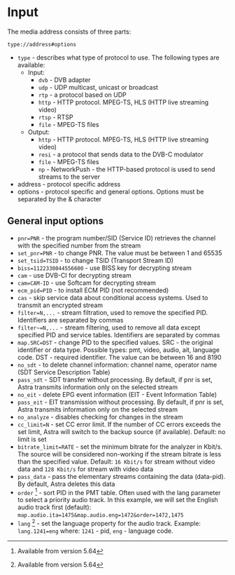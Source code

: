 # Input

The media address consists of three parts:

```
type://address#options
```

- `type` - describes what type of protocol to use. The following types are available:
    - Input:
      - `dvb` - DVB adapter
      - `udp` - UDP multicast, unicast or broadcast
      - `rtp` - a protocol based on UDP
      - `http` - HTTP protocol. MPEG-TS, HLS (HTTP live streaming video)
      - `rtsp` - RTSP
      - `file` - MPEG-TS files
    - Output:
      - `http` - HTTP protocol. MPEG-TS, HLS (HTTP live streaming video)
      - `resi` - a protocol that sends data to the DVB-C modulator
      - `file` - MPEG-TS files
      - `np` - NetworkPush - the HTTP-based protocol is used to send streams to the server
- address - protocol specific address
- options - protocol specific and general options. Options must be separated by the & character

## General input options

- `pnr=PNR` - the program number/SID (Service ID) retrieves the channel with the specified number from the stream
- `set_pnr=PNR` - to change PNR. The value must be between 1 and 65535
- `set_tsid=TSID` - to change TSID (Transport Stream ID)
- `biss=1122330044556600` - use BISS key for decrypting stream
- `cam` - use DVB-CI for decrypting stream
- `cam=CAM-ID` - use Softcam for decrypting stream
- `ecm_pid=PID` - to install ECM PID (not recommended)
- `cas` - skip service data about conditional access systems. Used to transmit an encrypted stream
- `filter=N,...` - stream filtration, used to remove the specified PID. Identifiers are separated by commas
- `filter~=N,...` - stream filtering, used to remove all data except specified PID and service tables. Identifiers are separated by commas
- `map.SRC=DST` - change PID to the specified values. SRC - the original identifier or data type. Possible types: pmt, video, audio, ait, language code. DST - required identifier. The value can be between 16 and 8190
- `no_sdt` - to delete channel information: channel name, operator name (SDT Service Description Table)
- `pass_sdt` - SDT transfer without processing. By default, if pnr is set, Astra transmits information only on the selected stream
- `no_eit` - delete EPG event information (EIT - Event Information Table)
- `pass_eit` - EIT transmission without processing. By default, if pnr is set, Astra transmits information only on the selected stream
- `no_analyze` - disables checking for changes in the stream
- `cc_limit=N` - set CC error limit. If the number of CC errors exceeds the set limit, Astra will switch to the backup source (if available). Default: no limit is set
- `bitrate_limit=RATE` - set the minimum bitrate for the analyzer in Kbit/s. The source will be considered non-working if the stream bitrate is less than the specified value. Default: `16 Kbit/s` for stream without video data and `128 Kbit/s` for stream with video data
- `pass_data` - pass the elementary streams containing the data (data-pid). By default, Astra deletes this data
- `order` [^1] - sort PID in the PMT table. Often used with the lang parameter to select a priority audio track. In this example, we will set the English audio track first (default): `map.audio.ita=1475&map.audio.eng=1472&order=1472,1475`
- `lang` [^1] - set the language property for the audio track. Example: `lang.1241=eng` where: `1241` - pid, `eng` - language code.

[^1]: Available from version 5.64